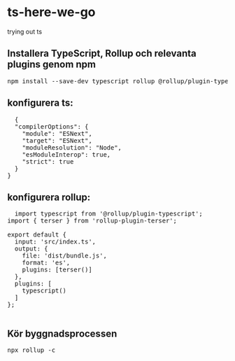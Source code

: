 # ts-here-we-go
trying out ts

## Installera TypeScript, Rollup och relevanta plugins genom npm
<pre>npm install --save-dev typescript rollup @rollup/plugin-typescript rollup-plugin-terser</pre>

## konfigurera ts: 
<pre>
  {
  "compilerOptions": {
    "module": "ESNext",
    "target": "ESNext",
    "moduleResolution": "Node",
    "esModuleInterop": true,
    "strict": true
  }
}
</pre>

## konfigurera rollup: 
<pre>
  import typescript from '@rollup/plugin-typescript';
import { terser } from 'rollup-plugin-terser';

export default {
  input: 'src/index.ts',
  output: {
    file: 'dist/bundle.js',
    format: 'es',
    plugins: [terser()]
  },
  plugins: [
    typescript()
  ]
};

</pre>

## Kör byggnadsprocessen
<pre>npx rollup -c</pre>
